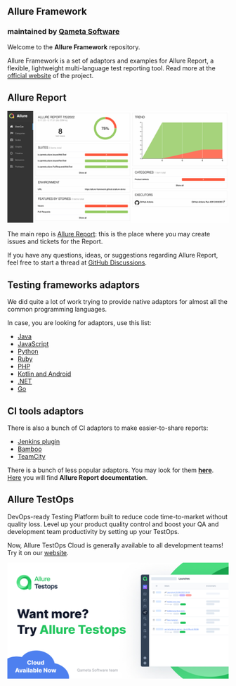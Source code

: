 ## Allure Framework
### maintained by [Qameta Software](http://qameta.io/?utm_source=github&utm_medium=readme&utm_campaign=header-link)

Welcome to the **Allure Framework** repository. 

Allure Framework is a set of adaptors and examples for Allure Report, a flexible, lightweight multi-language test reporting tool. Read more at the [official website](https://qameta.io/allure-report/) of the project.

## Allure Report
![Allure Report](https://github.com/allure-framework/allure2/raw/master/.github/allure-report-gif.gif)

The main repo is [Allure Report](https://github.com/allure-framework/allure2): this is the place where you may create issues and tickets for the Report.  

If you have any questions, ideas, or suggestions regarding Allure Report, feel free to start a thread at [GitHub Discussions](https://github.com/allure-framework/allure2/discussions).

## Testing frameworks adaptors
We did quite a lot of work trying to provide native adaptors for almost all the common programming languages. 

In case, you are looking for adaptors, use this list:
- [Java](https://github.com/allure-framework/allure-java)
- [JavaScript](https://github.com/allure-framework/allure-js)
- [Python](https://github.com/allure-framework/allure-python)
- [Ruby](https://github.com/allure-framework/allure-ruby) 
- [PHP](https://github.com/allure-framework/allure-php-commons2)
- [Kotlin and Android](https://github.com/allure-framework/allure-kotlin)
- [.NET](https://github.com/allure-framework/allure-csharp)
- [Go](https://github.com/ozontech/allure-go)

## CI tools adaptors
There is also a bunch of CI adaptors to make easier-to-share reports:
- [Jenkins plugin](https://plugins.jenkins.io/allure-jenkins-plugin/)
- [Bamboo](https://github.com/allure-framework/allure-bamboo)
- [TeamCity](https://github.com/allure-framework/allure-teamcity)

There is a bunch of less popular adaptors. You may look for them **[here](https://github.com/orgs/allure-framework/repositories)**.
[Here](https://docs.qameta.io/allure-report/) you will find **Allure Report documentation**.

## Allure TestOps

DevOps-ready Testing Platform built to reduce code time-to-market without quality loss. Level up your product quality control and boost your QA and development team productivity by setting up your TestOps.

Now, Allure TestOps Cloud is generally available to all development teams! Try it on our [website](http://qameta.io/?utm_source=github&utm_medium=readme&utm_campaign=footer-link).

[![TestOps](https://github.com/allure-framework/allure2/raw/master/.github/allure-testops-cloud-now.jpg)](http://qameta.io/?utm_source=github&utm_medium=readme&utm_campaign=footer-pic-link)
